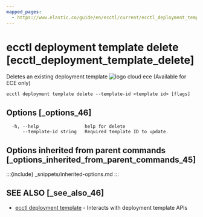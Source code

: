 ```yaml
---
mapped_pages:
  - https://www.elastic.co/guide/en/ecctl/current/ecctl_deployment_template_delete.html
---
```


# ecctl deployment template delete [ecctl_deployment_template_delete]

Deletes an existing deployment template ![logo cloud ece](https://doc-icons.s3.us-east-2.amazonaws.com/logo_cloud_ece.svg "Supported on {{ece}}") (Available for ECE only)

```
ecctl deployment template delete --template-id <template id> [flags]
```


## Options [_options_46]

```
  -h, --help                 help for delete
      --template-id string   Required template ID to update.
```


## Options inherited from parent commands [_options_inherited_from_parent_commands_45]

:::{include} _snippets/inherited-options.md
:::


## SEE ALSO [_see_also_46]

* [ecctl deployment template](/reference/ecctl_deployment_template.md)	 - Interacts with deployment template APIs

